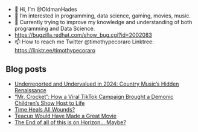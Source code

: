 - 👋 Hi, I’m @OldmanHades
- 👀 I’m interested in programming, data science, gaming, movies, music.
- 🌱 Currently trying to improve my knowledge and understanding of both programming and Data Science.
- https://bugzilla.redhat.com/show_bug.cgi?id=2002083
- 📫 How to reach me Twitter @timothypecoraro
Linktree: https://linktr.ee/timothypecoraro

## Blog posts
<!-- BLOG-POST-LIST:START -->
- [Underreported and Undervalued in 2024: Country Music’s Hidden Renaissance](https://medium.com/@timothypecoraro/underreported-and-undervalued-in-2024-country-musics-hidden-renaissance-8722b9f6469b?source=rss-5097f5c9b801------2)
- [“Mr. Crocket”: How a Viral TikTok Campaign Brought a Demonic Children’s Show Host to Life](https://medium.com/@timothypecoraro/mr-crocket-how-a-viral-tiktok-campaign-brought-a-demonic-childrens-show-host-to-life-68c17a1c4445?source=rss-5097f5c9b801------2)
- [Time Heals All Wounds?](https://medium.com/@timothypecoraro/time-heals-all-wounds-a0c72f0071df?source=rss-5097f5c9b801------2)
- [Teacup Would Have Made a Great Movie](https://medium.com/@timothypecoraro/teacup-would-have-made-a-great-movie-3175cc488732?source=rss-5097f5c9b801------2)
- [The End of all of this is on Horizon… Maybe?](https://medium.com/@timothypecoraro/the-end-of-all-of-this-is-on-horizon-maybe-e84a5794bdcc?source=rss-5097f5c9b801------2)
<!-- BLOG-POST-LIST:END -->
